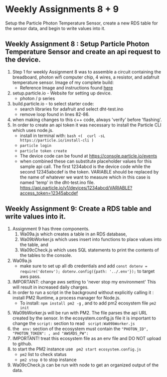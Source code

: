 # Weekly Assignments 8 + 9 
Setup the Particle Photon Temperature Sensor, create a new RDS table for the sensor data, and begin to write values into it. 


## Weekly Assignment 8 : Setup Particle Photon Temperature Sensor and create an api request to the device. 
1. Step 1 for weekly Assignment 8 was to assemble a circuit containing the breadboard, photon wifi computer chip, 4 wires, a resistor, and adafruit temperature sensor. Image of my complete build: 
	- Reference Image and instructions found [here](https://github.com/visualizedata/data-structures/tree/master/weekly_assignment_08)
2. setup.particle.io - Website for setting up device. 
	- photon / p series 
3. build.particle.io - to select starter code: 
	- search libraries for adafruit and select dht-test.ino
	- remove loop found in lines 82-86.  
4. when making changes to this c++ code, always 'verify' before 'flashing'. 
5. In order to create an api token it was necessary to install the Particle CLI which uses node.js. 
	- install in terminal with: ``bash <(  curl -sL https://particle.io/install-cli ) ``
	- ``particle login ``
	- ``particle token create``
	- The device code can be found at https://console.particle.io/events
	- when combined these can substitute placeholder values for this sample api call. The first 1234abcd is the device code while the second 12345abcdef is the token. VARIABLE should be replaced by the name of whatever we want to measure which in this case is named 'temp' in the dht-test.ino file. https://api.particle.io/v1/devices/1234abcd/VARIABLE?access_token=12345abcdef


## Weekly Assignment 9: Create a RDS table and write values into it. 
1. Assignment 9 has three components. 
	1. Wa09a.js which creates a table in an RDS database, 
	2. Wa09bWorker.js which uses insert into functions to place values into the table, and 
	3. Wa09cCheck.js which uses SQL statements to print the contents of the tables to the console. 
2. Wa09a.js
	- make sure to set up all db credentials and add ``const dotenv = require('dotenv');
dotenv.config({path: '../.env'});`` to target aws pass. 
3. IMPORTANT: change aws setting to 'never stop my environment' This will result in increased daily charges. 
4. In order to run a script in the background without explicitly calling it : install PM2 Runtime, a process manager for Node.js. 
	- To install: ``npm install pm2 -g`` , and to add pm2 ecosystem file ``pm2 init`` 
5. Wa09bWorker.js will be run with PM2. The file parses the api URL created by the sensor. In the ecosystem.config.js file it is important to change the ``script:`` section to read `` script:Wa09bWorker.js`` 
6. the `` env:`` section of the ecosystem must contain the     `` "PHOTON_ID", "PHOTON_TOKEN": , and "AWSRDS_PW": ``
7. IMPORTANT! treat this ecosystem file as an env file and DO NOT upload to github. 
8. to start the PM2 instance use `` pm2 start ecosystem.config.js``
	- ``pm2`` list to check status 
	- ``pm2 stop 0`` to stop instance 
9. Wa09cCheck.js can be run with node to get an organized output of the data. 